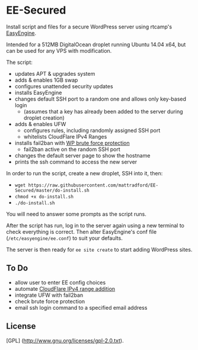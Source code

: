 EE-Secured
==========

Install script and files for a secure WordPress server using rtcamp's [EasyEngine](https://github.com/rtCamp/easyengine/).

Intended for a 512MB DigitalOcean droplet running Ubuntu 14.04 x64, but can be used for any VPS with modification.

The script:

* updates APT & upgrades system
* adds & enables 1GB swap
* configures unattended security updates
* installs EasyEngine
* changes default SSH port to a random one and allows only key-based login
  * (assumes that a key has already been added to the server during droplet creation)
* adds & enables UFW
  * configures rules, including randomly assigned SSH port
  * whitelists CloudFlare IPv4 Ranges
* installs fail2ban with [WP brute force protection](http://abdussamad.com/archives/616-Stop-Brute-Force-WordPress-Login-Attempts-with-Fail2Ban.html)
  * fail2ban active on the random SSH port
* changes the default server page to show the hostname
* prints the ssh command to access the new server

In order to run the script, create a new droplet, SSH into it, then:

* `wget https://raw.githubusercontent.com/mattradford/EE-Secured/master/do-install.sh`
* `chmod +x do-install.sh`
* `./do-install.sh`

You will need to answer some prompts as the script runs.

After the script has run, log in to the server again using a new terminal to check everything is correct. Then alter EasyEngine's conf file (`/etc/easyengine/ee.conf`) to suit your defaults.

The server is then ready for `ee site create` to start adding WordPress sites.

## To Do
* allow user to enter EE config choices
* automate [CloudFlare IPv4 range addition](https://www.cloudflare.com/ips-v4)
* integrate UFW with fail2ban
* check brute force protection
* email ssh login command to a specified email address

## License

[GPL] (http://www.gnu.org/licenses/gpl-2.0.txt).